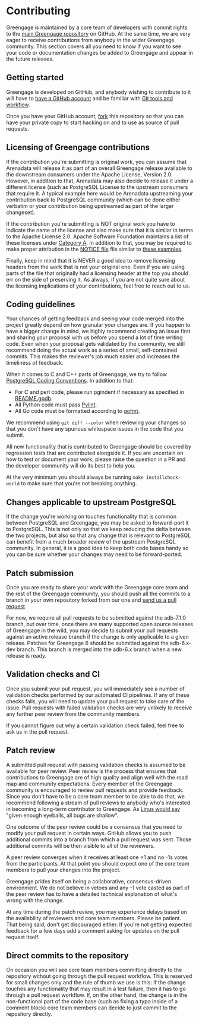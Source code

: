 # Contributing

Greengage is maintained by a core team of developers with commit rights to the [main Greengage repository](https://github.com/GreengageDB/greengage) on GitHub. At the same time, we are very eager to receive contributions from anybody in the wider Greengage community. This section covers all you need to know if you want to see your code or documentation changes be added to Greengage and appear in the future releases.

## Getting started

Greengage is developed on GitHub, and anybody wishing to contribute to it will have to [have a GitHub account](https://github.com/signup) and be familiar with [Git tools and workflow](https://wiki.postgresql.org/wiki/Working_with_Git).

Once you have your GitHub account, [fork](https://github.com/GreengageDB/greengage/fork) this repository so that you can have your private copy to start hacking on and to use as source of pull requests.

## Licensing of Greengage contributions

If the contribution you're submitting is original work, you can assume that Arenadata will release it as part of an overall Greengage release available to the downstream consumers under the Apache License, Version 2.0. However, in addition to that, Arenadata may also decide to release it under a different license (such as PostgreSQL License to the upstream consumers that require it. A typical example here would be Arenadata upstreaming your contribution back to PostgreSQL community (which can be done either verbatim or your contribution being upstreamed as part of the larger changeset).

If the contribution you're submitting is NOT original work you have to indicate the name of the license and also make sure that it is similar in terms to the Apache License 2.0. Apache Software Foundation maintains a list of these licenses under [Category A](https://www.apache.org/legal/resolved.html#category-a). In addition to that, you may be required to make proper attribution in the [NOTICE file](https://github.com/GreengageDB/greengage/blob/adb-6.x/NOTICE) file similar to [these examples](https://github.com/GreengageDB/greengage/blob/adb-6.x/NOTICE#L278).

Finally, keep in mind that it is NEVER a good idea to remove licensing headers from the work that is not your original one. Even if you are using parts of the file that originally had a licensing header at the top you should err on the side of preserving it. As always, if you are not quite sure about the licensing implications of your contributions, feel free to reach out to us.

## Coding guidelines

Your chances of getting feedback and seeing your code merged into the project greatly depend on how granular your changes are. If you happen to have a bigger change in mind, we highly recommend creating an issue first and sharing your proposal with us before you spend a lot of time writing code. Even when your proposal gets validated by the community, we still recommend doing the actual work as a series of small, self-contained commits. This makes the reviewer's job much easier and increases the timeliness of feedback.

When it comes to C and C++ parts of Greengage, we try to follow [PostgreSQL Coding Conventions](https://www.postgresql.org/docs/devel/source.html). In addition to that:

   * For C and perl code, please run pgindent if necessary as specified in [README.gpdb](/src/tools/pgindent/README.gpdb).
   * All Python code must pass [Pylint](https://www.pylint.org/).
   * All Go code must be formatted according to [gofmt](https://golang.org/cmd/gofmt/).

We recommend using `git diff --color` when reviewing your changes so that you don't have any spurious whitespace issues in the code that you submit.

All new functionality that is contributed to Greengage should be covered by regression tests that are contributed alongside it. If you are uncertain on how to test or document your work, please raise the question in a PR and the developer community will do its best to help you.

At the very minimum you should always be running `make installcheck-world` to make sure that you're not breaking anything.

## Changes applicable to upstream PostgreSQL

If the change you're working on touches functionality that is common between PostgreSQL and Greengage, you may be asked to forward-port it to PostgreSQL. This is not only so that we keep reducing the delta between the two projects, but also so that any change that is relevant to PostgreSQL can benefit from a much broader review of the upstream PostgreSQL community. In general, it is a good idea to keep both code bases handy so you can be sure whether your changes may need to be forward-ported.

## Patch submission

Once you are ready to share your work with the Greengage core team and the rest of the Greengage community, you should push all the commits to a branch in your own repository forked from our one and [send us a pull request](https://help.github.com/articles/about-pull-requests/).

For now, we require all pull requests to be submitted against the adb-7.1.0 branch, but over time, once there are many supported open source releases of Greengage in the wild, you may decide to submit your pull requests against an active release branch if the change is only applicable to a given release. Patches for Greengage 6 should be submitted against the adb-6.x-dev branch. This branch is merged into the adb-6.x branch when a new release is ready.

## Validation checks and CI

Once you submit your pull request, you will immediately see a number of validation checks performed by our automated CI pipelines. If any of these checks fails, you will need to update your pull request to take care of the issue. Pull requests with failed validation checks are very unlikely to receive any further peer review from the community members.

If you cannot figure out why a certain validation check failed, feel free to ask us in the pull request.

## Patch review

A submitted pull request with passing validation checks is assumed to be available for peer review. Peer review is the process that ensures that contributions to Greengage are of high quality and align well with the road map and community expectations. Every member of the Greengage community is encouraged to review pull requests and provide feedback. Since you don't have to be a core team member to be able to do that, we recommend following a stream of pull reviews to anybody who's interested in becoming a long-term contributor to Greengage. As [Linus would say](https://en.wikipedia.org/wiki/Linus's_Law) "given enough eyeballs, all bugs are shallow".

One outcome of the peer review could be a consensus that you need to modify your pull request in certain ways. GitHub allows you to push additional commits into a branch from which a pull request was sent. Those additional commits will be then visible to all of the reviewers.

A peer review converges when it receives at least one +1 and no -1s votes from the participants. At that point you should expect one of the core team members to pull your changes into the project.

Greengage prides itself on being a collaborative, consensus-driven environment. We do not believe in vetoes and any -1 vote casted as part of the peer review has to have a detailed technical explanation of what's wrong with the change.

At any time during the patch review, you may experience delays based on the availability of reviewers and core team members. Please be patient. That being said, don't get discouraged either. If you're not getting expected feedback for a few days add a comment asking for updates on the pull request itself.

## Direct commits to the repository

On occasion you will see core team members committing directly to the repository without going through the pull request workflow. This is reserved for small changes only and the rule of thumb we use is this: if the change touches any functionality that may result in a test failure, then it has to go through a pull request workflow. If, on the other hand, the change is in the non-functional part of the code base (such as fixing a typo inside of a comment block) core team members can decide to just commit to the repository directly.
